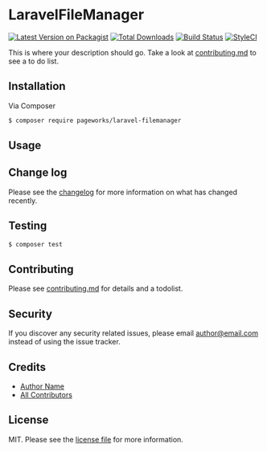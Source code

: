 # LaravelFileManager

[![Latest Version on Packagist][ico-version]][link-packagist]
[![Total Downloads][ico-downloads]][link-downloads]
[![Build Status][ico-travis]][link-travis]
[![StyleCI][ico-styleci]][link-styleci]

This is where your description should go. Take a look at [contributing.md](contributing.md) to see a to do list.

## Installation

Via Composer

``` bash
$ composer require pageworks/laravel-filemanager
```

## Usage

## Change log

Please see the [changelog](changelog.md) for more information on what has changed recently.

## Testing

``` bash
$ composer test
```

## Contributing

Please see [contributing.md](contributing.md) for details and a todolist.

## Security

If you discover any security related issues, please email author@email.com instead of using the issue tracker.

## Credits

- [Author Name][link-author]
- [All Contributors][link-contributors]

## License

MIT. Please see the [license file](license.md) for more information.

[ico-version]: https://img.shields.io/packagist/v/pageworks/laravel-filemanager.svg?style=flat-square
[ico-downloads]: https://img.shields.io/packagist/dt/pageworks/laravel-filemanager.svg?style=flat-square
[ico-travis]: https://img.shields.io/travis/pageworks/laravel-filemanager/master.svg?style=flat-square
[ico-styleci]: https://styleci.io/repos/12345678/shield

[link-packagist]: https://packagist.org/packages/pageworks/laravel-filemanager
[link-downloads]: https://packagist.org/packages/pageworks/laravel-filemanager
[link-travis]: https://travis-ci.org/pageworks/laravel-filemanager
[link-styleci]: https://styleci.io/repos/12345678
[link-author]: https://github.com/pageworks
[link-contributors]: ../../contributors
